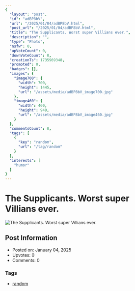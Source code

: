 ```yaml
---
{
  "layout": "post",
  "id": "adBP8bV",
  "url": "/2025/01/04/adBP8bV.html",
  "post_url": "/2025/01/04/adBP8bV.html",
  "title": "The Supplicants. Worst super Villians ever.",
  "description": "",
  "type": "Photo",
  "nsfw": 0,
  "upVoteCount": 0,
  "downVoteCount": 0,
  "creationTs": 1735969348,
  "promoted": 0,
  "badges": [],
  "images": {
    "image700": {
      "width": 700,
      "height": 1445,
      "url": "/assets/media/adBP8bV_image700.jpg"
    },
    "image460": {
      "width": 460,
      "height": 949,
      "url": "/assets/media/adBP8bV_image460.jpg"
    }
  },
  "commentsCount": 0,
  "tags": [
    {
      "key": "random",
      "url": "/tag/random"
    }
  ],
  "interests": [
    "humor"
  ]
}
---
```


# The Supplicants. Worst super Villians ever.

![The Supplicants. Worst super Villians ever.](/assets/media/adBP8bV_image700.jpg)

## Post Information

- Posted on: January 04, 2025
- Upvotes: 0
- Comments: 0

### Tags

- [random](/tag/random)
